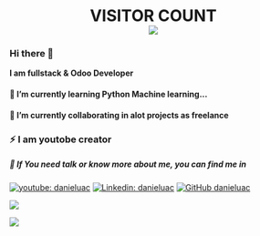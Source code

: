 <h1 align="center"> 
  VISITOR COUNT<br>
  <img src="https://profile-counter.glitch.me/AlienDev66/count.svg" />
</h1>

### Hi there 👋

**I am fullstack & Odoo Developer**
#### 🌱 I’m currently learning Python Machine learning...
#### 👯 I’m currently collaborating in alot projects as freelance
### ⚡ I am youtobe creator
##### 💬 If You need talk or know more about me, you can find me in
[![youtube: danieluac](https://img.shields.io/badge/-danieluac-red?style=flat-square&logo=youtube&logoColor=white&link=https://www.youtube.com/channel/UCZ1l98TPmhZr8r2cx18CCVQ?view_as=subscriber/)](https://www.youtube.com/channel/UCZ1l98TPmhZr8r2cx18CCVQ?view_as=subscriber/)
[![Linkedin: danieluac](https://img.shields.io/badge/-danieluac-blue?style=flat-square&logo=Linkedin&logoColor=white&link=https://www.linkedin.com/in/danieluac/)](https://www.linkedin.com/in/danieluac/)
[![GitHub danieluac](https://img.shields.io/github/followers/danieluac?label=follow&style=social)](https://github.com/danieluac)

<img src="https://github-readme-stats.vercel.app/api?username=danieluac&&show_icons=true&title_color=00bfff&icon_color=00bfff&text_color=ffffff&bg_color=151515">

<p align="center">
<a href="https://arshiamidos.github.io">
    <p>
        <img src="https://github-profile-trophy.vercel.app/?username=danieluac&column=7&theme=dracula" />
    </p>
</a>
</p>

